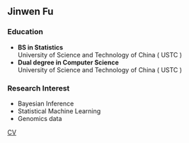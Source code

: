 ## Jinwen Fu

### Education
- **BS in Statistics**  
University of Science and Technology of China ( USTC )
- **Dual degree in Computer Science**  
University of Science and Technology of China ( USTC )

### Research Interest
- Bayesian Inference  
- Statistical Machine Learning  
- Genomics data

[CV](Jinwen_Fu_cv.pdf)


